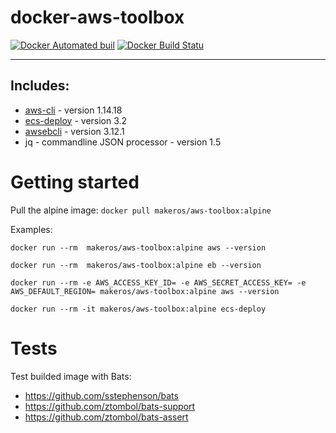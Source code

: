 # docker-aws-toolbox

[![Docker Automated buil](https://img.shields.io/docker/automated/makeros/aws-toolbox.svg)]()
[![Docker Build Statu](https://img.shields.io/docker/build/makeros/aws-toolbox.svg)]()

---


## Includes:

* [aws-cli](http://docs.aws.amazon.com/cli/latest/userguide/cli-chap-welcome.html) - version 1.14.18
* [ecs-deploy](https://github.com/silinternational/ecs-deploy) - version 3.2
* [awsebcli](https://docs.aws.amazon.com/elasticbeanstalk/latest/dg/eb-cli3.html) - version 3.12.1
* jq - commandline JSON processor - version 1.5

# Getting started

Pull the alpine image: `docker pull makeros/aws-toolbox:alpine`

Examples:

```
docker run --rm  makeros/aws-toolbox:alpine aws --version
```

```
docker run --rm  makeros/aws-toolbox:alpine eb --version
```

```
docker run --rm -e AWS_ACCESS_KEY_ID= -e AWS_SECRET_ACCESS_KEY= -e AWS_DEFAULT_REGION= makeros/aws-toolbox:alpine aws --version
```

```
docker run --rm -it makeros/aws-toolbox:alpine ecs-deploy
```

# Tests
Test builded image with Bats:
* https://github.com/sstephenson/bats
* https://github.com/ztombol/bats-support
* https://github.com/ztombol/bats-assert
